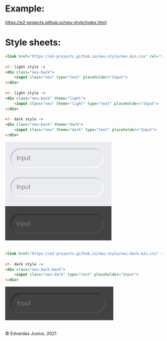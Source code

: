 # Example:
https://e2-projects.github.io/neu-style/index.html

# Style sheets:
``` html
<link href="https://e2-projects.github.io/neu-style/neu.min.css" rel="stylesheet">

<!- light style ->
<div class="neu-back">
    <input class="neu" type="text" placeholder="Input">
</div>

<!- light style ->
<div class="neu-back" theme="light">
    <input class="neu" theme="light" type="text" placeholder="Input">
</div>

<!- dark style ->
<div class="neu-back" theme="dark">
    <input class="neu" theme="dark" type="text" placeholder="Input">
</div>
```
![...](./pics/input.png?raw=true "inputs")<br><br>


``` html
<link href="https://e2-projects.github.io/neu-style/neu-dark.min.css" rel="stylesheet">

<!- dark style ->
<div class="neu-dark-back">
    <input class="neu-dark" type="text" placeholder="Input">
</div>
```
![...](./pics/dark-input.png?raw=true "inputs")<br><br>

&copy; Edvardas Jusius, 2021
